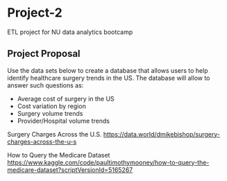 # Project-2
ETL project for NU data analytics bootcamp

## Project Proposal
Use the data sets below to create a database that allows users to help identify healthcare surgery trends in the US. The database will allow to answer such questions as:
* Average cost of surgery in the US
* Cost variation by region
* Surgery volume trends
* Provider/Hospital volume trends

Surgery Charges Across the U.S.
https://data.world/dmikebishop/surgery-charges-across-the-u-s

How to Query the Medicare Dataset
https://www.kaggle.com/code/paultimothymooney/how-to-query-the-medicare-dataset?scriptVersionId=5165267
